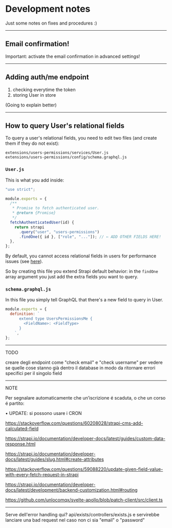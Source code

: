 # Development notes

Just some notes on fixes and procedures :)

---

## Email confirmation!

Important: activate the email confirmation in advanced settings!

---

## Adding auth/me endpoint

1. checking everytime the token
2. storing User in store

(Going to explain better)

---

## How to query User's relational fields

To query a user's relational fields, you need to edit two files (and create them if they do not exist):

```
extensions/users-permissions/services/User.js
extensions/users-permissions/config/schema.graphql.js
```

### `User.js`

This is what you add inside:

```js
"use strict";

module.exports = {
  /**
   * Promise to fetch authenticated user.
   * @return {Promise}
   */
  fetchAuthenticatedUser(id) {
    return strapi
      .query("user", "users-permissions")
      .findOne({ id }, ["role", "..."]); // ← ADD OTHER FIELDS HERE!
  },
};
```

By default, you cannot access relational fields in users for performance issues (see [here](https://forum.strapi.io/t/get-currrent-logged-user-with-custom-data-added-to-the-user-collection-type/1024/2)).

So by creating this file you extend Strapi default behavior: in the `findOne` array argument you just add the extra fields you want to query.

### `schema.graphql.js`

In this file you simply tell GraphQL that there's a new field to query in User.

```js
module.exports = {
  definition: `
      extend type UsersPermissionsMe {
        <FieldName>: <FieldType>
      }
    `,
};
```

---

TODO

creare degli endpoint come "check email" e "check username"
per vedere se quelle cose stanno già dentro il database
in modo da ritornare errori specifici per il singolo field

---

NOTE

Per segnalare automaticamente che un’iscrizione é scaduta, o che un corso é partito:

• UPDATE: si possono usare i CRON

https://stackoverflow.com/questions/60208028/strapi-cms-add-calculated-field

https://strapi.io/documentation/developer-docs/latest/guides/custom-data-response.html

https://strapi.io/documentation/developer-docs/latest/guides/slug.html#create-attributes

https://stackoverflow.com/questions/59088220/update-given-field-value-with-every-fetch-request-in-strapi

https://strapi.io/documentation/developer-docs/latest/development/backend-customization.html#routing

https://github.com/unlocomqx/svelte-apollo/blob/patch-client/src/client.ts

---

Serve dell'error handling qui?
api/exists/controllers/exists.js
e servirebbe lanciare una bad request nel caso non ci sia "email" o "password"

